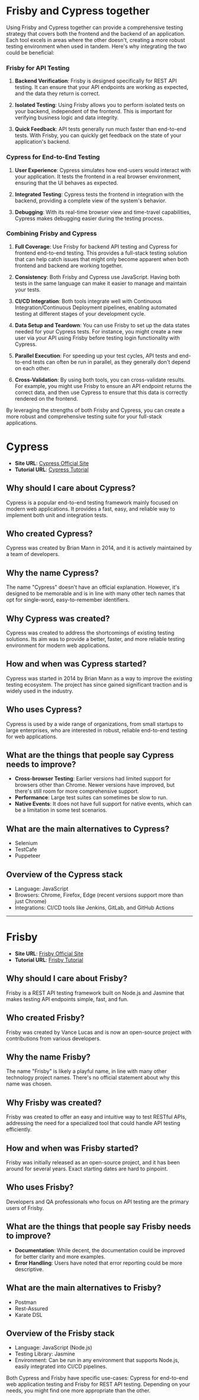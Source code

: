 
# Frisby and Cypress together

Using Frisby and Cypress together can provide a comprehensive testing strategy that covers both the frontend and the backend of an application. Each tool excels in areas where the other doesn't, creating a more robust testing environment when used in tandem. Here's why integrating the two could be beneficial:

### Frisby for API Testing

1. **Backend Verification**: Frisby is designed specifically for REST API testing. It can ensure that your API endpoints are working as expected, and the data they return is correct.

2. **Isolated Testing**: Using Frisby allows you to perform isolated tests on your backend, independent of the frontend. This is important for verifying business logic and data integrity.

3. **Quick Feedback**: API tests generally run much faster than end-to-end tests. With Frisby, you can quickly get feedback on the state of your application's backend.

### Cypress for End-to-End Testing

1. **User Experience**: Cypress simulates how end-users would interact with your application. It tests the frontend in a real browser environment, ensuring that the UI behaves as expected.

2. **Integrated Testing**: Cypress tests the frontend in integration with the backend, providing a complete view of the system's behavior.

3. **Debugging**: With its real-time browser view and time-travel capabilities, Cypress makes debugging easier during the testing process.

### Combining Frisby and Cypress

1. **Full Coverage**: Use Frisby for backend API testing and Cypress for frontend end-to-end testing. This provides a full-stack testing solution that can help catch issues that might only become apparent when both frontend and backend are working together.

2. **Consistency**: Both Frisby and Cypress use JavaScript. Having both tests in the same language can make it easier to manage and maintain your tests.

3. **CI/CD Integration**: Both tools integrate well with Continuous Integration/Continuous Deployment pipelines, enabling automated testing at different stages of your development cycle.

4. **Data Setup and Teardown**: You can use Frisby to set up the data states needed for your Cypress tests. For instance, you might create a new user via your API using Frisby before testing login functionality with Cypress.

5. **Parallel Execution**: For speeding up your test cycles, API tests and end-to-end tests can often be run in parallel, as they generally don't depend on each other.

6. **Cross-Validation**: By using both tools, you can cross-validate results. For example, you might use Frisby to ensure an API endpoint returns the correct data, and then use Cypress to ensure that this data is correctly rendered on the frontend.

By leveraging the strengths of both Frisby and Cypress, you can create a more robust and comprehensive testing suite for your full-stack applications.

# Cypress

- **Site URL**: [Cypress Official Site](https://www.cypress.io/)
- **Tutorial URL**: [Cypress Tutorial](https://docs.cypress.io/guides/getting-started/writing-your-first-test)

## Why should I care about Cypress?

Cypress is a popular end-to-end testing framework mainly focused on modern web applications. It provides a fast, easy, and reliable way to implement both unit and integration tests.

## Who created Cypress?

Cypress was created by Brian Mann in 2014, and it is actively maintained by a team of developers.

## Why the name Cypress?

The name "Cypress" doesn't have an official explanation. However, it's designed to be memorable and is in line with many other tech names that opt for single-word, easy-to-remember identifiers.

## Why Cypress was created?

Cypress was created to address the shortcomings of existing testing solutions. Its aim was to provide a better, faster, and more reliable testing environment for modern web applications.

## How and when was Cypress started?

Cypress was started in 2014 by Brian Mann as a way to improve the existing testing ecosystem. The project has since gained significant traction and is widely used in the industry.

## Who uses Cypress?

Cypress is used by a wide range of organizations, from small startups to large enterprises, who are interested in robust, reliable end-to-end testing for web applications.

## What are the things that people say Cypress needs to improve?

- **Cross-browser Testing**: Earlier versions had limited support for browsers other than Chrome. Newer versions have improved, but there's still room for more comprehensive support.
- **Performance**: Large test suites can sometimes be slow to run.
- **Native Events**: It does not have full support for native events, which can be a limitation in some test scenarios.

## What are the main alternatives to Cypress?

- Selenium
- TestCafe
- Puppeteer

## Overview of the Cypress stack

- Language: JavaScript
- Browsers: Chrome, Firefox, Edge (recent versions support more than just Chrome)
- Integrations: CI/CD tools like Jenkins, GitLab, and GitHub Actions

---

# Frisby

- **Site URL**: [Frisby Official Site](https://www.frisbyjs.com/)
- **Tutorial URL**: [Frisby Tutorial](https://www.frisbyjs.com/docs/)

## Why should I care about Frisby?

Frisby is a REST API testing framework built on Node.js and Jasmine that makes testing API endpoints simple, fast, and fun.

## Who created Frisby?

Frisby was created by Vance Lucas and is now an open-source project with contributions from various developers.

## Why the name Frisby?

The name "Frisby" is likely a playful name, in line with many other technology project names. There's no official statement about why this name was chosen.

## Why Frisby was created?

Frisby was created to offer an easy and intuitive way to test RESTful APIs, addressing the need for a specialized tool that could handle API testing efficiently.

## How and when was Frisby started?

Frisby was initially released as an open-source project, and it has been around for several years. Exact starting dates are hard to pinpoint.

## Who uses Frisby?

Developers and QA professionals who focus on API testing are the primary users of Frisby.

## What are the things that people say Frisby needs to improve?

- **Documentation**: While decent, the documentation could be improved for better clarity and more examples.
- **Error Handling**: Users have noted that error reporting could be more descriptive.

## What are the main alternatives to Frisby?

- Postman
- Rest-Assured
- Karate DSL

## Overview of the Frisby stack

- Language: JavaScript (Node.js)
- Testing Library: Jasmine
- Environment: Can be run in any environment that supports Node.js, easily integrated into CI/CD pipelines.

Both Cypress and Frisby have specific use-cases: Cypress for end-to-end web application testing and Frisby for REST API testing. Depending on your needs, you might find one more appropriate than the other.